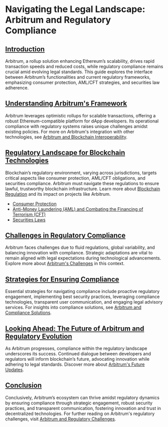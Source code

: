 # Navigating the Legal Landscape: Arbitrum and Regulatory Compliance

## [Introduction](https://example.com/)

Arbitrum, a rollup solution enhancing Ethereum’s scalability, drives rapid transaction speeds and reduced costs, while regulatory compliance remains crucial amid evolving legal standards. This guide explores the interface between Arbitrum’s functionalities and current regulatory frameworks, emphasizing consumer protection, AML/CFT strategies, and securities law adherence.

## [Understanding Arbitrum's Framework](https://example.com/)

Arbitrum leverages optimistic rollups for scalable transactions, offering a robust Ethereum-compatible platform for dApp developers. Its operational compliance with regulatory systems raises unique challenges amidst existing policies. For more on Arbitrum's integration with other technologies, see [Arbitrum and Blockchain Interoperability](https://www.license-token.com/wiki/arbitrum-and-blockchain-interoperability).

## [Regulatory Landscape for Blockchain Technologies](https://example.com/)

Blockchain’s regulatory environment, varying across jurisdictions, targets critical aspects like consumer protection, AML/CFT obligations, and securities compliance. Arbitrum must navigate these regulations to ensure lawful, trustworthy blockchain infrastructure. Learn more about [Blockchain Regulation](https://www.license-token.com/wiki/blockchain-regulation) and its impact on projects like Arbitrum.

- [Consumer Protection](https://example.com/)
- [Anti-Money Laundering (AML) and Combating the Financing of Terrorism (CFT)](https://example.com/)
- [Securities Laws](https://example.com/)

## [Challenges in Regulatory Compliance](https://example.com/)

Arbitrum faces challenges due to fluid regulations, global variability, and balancing innovation with compliance. Strategic adaptations are vital to remain aligned with legal expectations during technological advancements. Explore more about [Arbitrum's Challenges](https://www.license-token.com/wiki/arbitrum-challenges) in this context.

## [Strategies for Ensuring Compliance](https://example.com/)

Essential strategies for navigating compliance include proactive regulatory engagement, implementing best security practices, leveraging compliance technologies, transparent user communication, and engaging legal advisory services. For insights into compliance solutions, see [Arbitrum and Compliance Solutions](https://www.license-token.com/wiki/arbitrum-and-compliance-solutions).

## [Looking Ahead: The Future of Arbitrum and Regulatory Evolution](https://example.com/)

As Arbitrum progresses, compliance within the regulatory landscape underscores its success. Continued dialogue between developers and regulators will inform blockchain’s future, advocating innovation while adhering to legal standards. Discover more about [Arbitrum's Future Updates](https://www.license-token.com/wiki/arbitrum-future-updates).

## [Conclusion](https://example.com/)

Conclusively, Arbitrum’s ecosystem can thrive amidst regulatory dynamics by ensuring compliance through strategic engagement, robust security practices, and transparent communication, fostering innovation and trust in decentralized technologies. For further reading on Arbitrum's regulatory challenges, visit [Arbitrum and Regulatory Challenges](https://www.license-token.com/wiki/arbitrum-and-regulatory-challenges).